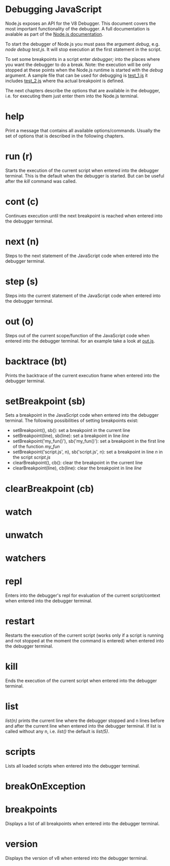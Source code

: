 # Debugging JavaScript

Node.js exposes an API for the V8 Debugger. This document covers the most important functionality of the debugger. A full documentation is avalable as part of the [Node.js documentation](https://nodejs.org/api/debugger.html).

To start the debugger of Node.js you must pass the argument _debug_, e.g. _node debug test.js_. It will stop execution at the first statement in the script.

To set some breakpoints in a script enter _debugger;_ into the places where you want the debugger to do a break. Note: the execution will be only stopped at these points when the Node.js runtime is started with the _debug_ argument. A sample file that can be used for debugging is [test_1.js](test_1.js) it includes [test_2.js](test_2.js) where tha actual breakpoint is defined.

The next chapters describe the options that are available in the debugger, i.e. for executing them just enter them into the Node.js terminal.

# help
Print a message that contains all available options/commands. Usually the set of options that is described in the following chapters.

# run (r)
Starts the execution of the current script when entered into the debugger terminal. This is the default when the debugger is started. But can be useful after the _kill_ command was called.

# cont (c)
Continues execution until the next breakpoint is reached when entered into the debugger terminal.

# next (n)
Steps to the next statement of the JavaScript code when entered into the debugger terminal.

# step (s)
Steps into the current statement of the JavaScript code when entered into the debugger terminal.

# out (o)
Steps out of the current scope/function of the JavaScript code when entered into the debugger terminal. for an example take a look at [out.js](out.js).

# backtrace (bt)
Prints the backtrace of the current execution frame when entered into the debugger terminal.

# setBreakpoint (sb)
Sets a breakpoint in the JavaScript code when entered into the debugger terminal. The following possibilities of setting breakpoints exist:
* setBreakpoint(), sb(): set a breakpoint in the current line
* setBreakpoint(line), sb(line): set a breakpoint in line _line_
* setBreakpoint('my_fun()'), sb('my_fun()'): set a breakpoint in the first line of the function _my&#95;fun_
* setBreakpoint('script.js', n), sb('script.js', n): set a breakpoint in line _n_ in the script _script.js_
* clearBreakpoint(), cb(): clear the breakpoint in the current line
* clearBreakpoint(line), cb(line): clear the breakpoint in line _line_

# clearBreakpoint (cb)
# watch
# unwatch
# watchers
# repl
Enters into the debugger's repl for evaluation of the current script/context when entered into the debugger terminal.

# restart
Restarts the execution of the current script (works only if a script is running and not stopped at the moment the command is entered) when entered into the debugger terminal.

# kill
Ends the execution of the current script when entered into the debugger terminal.

# list
_list(n)_ prints the current line where the debugger stopped and n lines before and after the current line when entered into the debugger terminal. If list is called without any n, i.e. _list()_ the default is _list(5)_.

# scripts
Lists all loaded scripts when entered into the debugger terminal.

# breakOnException
# breakpoints
Displays a list of all breakpoints when entered into the debugger terminal.

# version
Displays the version of v8 when entered into the debugger terminal.
